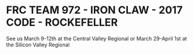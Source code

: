 # FRC TEAM 972 - IRON CLAW - 2017 CODE - ROCKEFELLER

See us March 9-12th at the Central Valley Regional or March 29-April 1st at the Silicon Valley Regional

